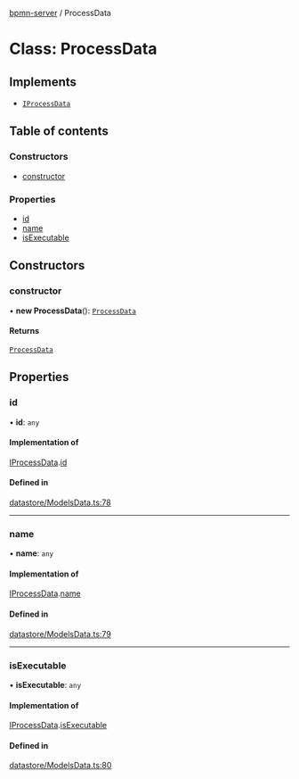 [bpmn-server](../readme.md) / ProcessData

# Class: ProcessData

## Implements

- [`IProcessData`](../interfaces/IProcessData.md)

## Table of contents

### Constructors

- [constructor](ProcessData.md#constructor)

### Properties

- [id](ProcessData.md#id)
- [name](ProcessData.md#name)
- [isExecutable](ProcessData.md#isexecutable)

## Constructors

### constructor

• **new ProcessData**(): [`ProcessData`](ProcessData.md)

#### Returns

[`ProcessData`](ProcessData.md)

## Properties

### id

• **id**: `any`

#### Implementation of

[IProcessData](../interfaces/IProcessData.md).[id](../interfaces/IProcessData.md#id)

#### Defined in

[datastore/ModelsData.ts:78](https://github.com/bpmnServer/bpmn-server/blob/d8a5b7d/src/datastore/ModelsData.ts#L78)

___

### name

• **name**: `any`

#### Implementation of

[IProcessData](../interfaces/IProcessData.md).[name](../interfaces/IProcessData.md#name)

#### Defined in

[datastore/ModelsData.ts:79](https://github.com/bpmnServer/bpmn-server/blob/d8a5b7d/src/datastore/ModelsData.ts#L79)

___

### isExecutable

• **isExecutable**: `any`

#### Implementation of

[IProcessData](../interfaces/IProcessData.md).[isExecutable](../interfaces/IProcessData.md#isexecutable)

#### Defined in

[datastore/ModelsData.ts:80](https://github.com/bpmnServer/bpmn-server/blob/d8a5b7d/src/datastore/ModelsData.ts#L80)
